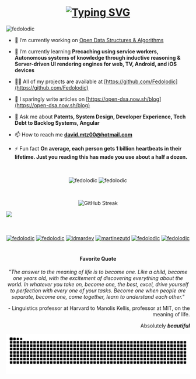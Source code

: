 <h1 align="center"><a href="https://git.io/typing-svg"><img src="https://readme-typing-svg.demolab.com?font=Fira+Code&weight=600&size=24&pause=1000&color=FF7A6A&center=true&vCenter=true&width=800&lines=Hi+%F0%9F%91%8B%2C+I'm+David+Martinez;Passionate+full+stack+software+engineer+from+Texas;Performance+Expert;Artificial+Intelligence+Enthusiast;Pillars%3A+Curiosity%2C+Utility%2C+Truth;Always+learning%2C+always+building;Driven+by+Innovation" alt="Typing SVG" /></a></h1>

<p align="left"> <img src="https://komarev.com/ghpvc/?username=fedolodic" alt="fedolodic" /> </p>

- 🔭 I’m currently working on [Open Data Structures & Algorithms](https://open-dsa.now.sh/)

- 🌱 I’m currently learning **Precaching using service workers, Autonomous systems of knowledge through inductive reasoning & Server-driven UI rendering engines for web, TV, Android, and iOS devices**

- 👨‍💻 All of my projects are available at [https://github.com/Fedolodic](https://github.com/Fedolodic)

- 📝 I sparingly write articles on [https://open-dsa.now.sh/blog](https://open-dsa.now.sh/blog)

- 💬 Ask me about **Patents, System Design, Developer Experience, Tech Debt to Backlog Systems, Angular**

- 📫 How to reach me **david.mtz00@hotmail.com**

- ⚡ Fun fact **On average, each person gets 1 billion heartbeats in their lifetime. Just you reading this has made you use about a half a dozen.**

<br>

<p align="center">
    <img align="center" src="https://github-readme-stats.vercel.app/api?username=fedolodic&show_icons=true&theme=radical&include_all_commits=true&show=prs_merged,prs_merged_percentage&bg_color=15,141321,a63065" alt="fedolodic" />
    <img align="center" height=246 src="https://github-readme-stats.vercel.app/api/top-langs/?username=fedolodic&layout=compact&hide=html,css,scss&theme=radical&bg_color=-15,141321,a63065&card_width=313" alt="fedolodic" />
</p>

<br>

<p align="center">
    <img src="https://github-readme-streak-stats.herokuapp.com?user=fedolodic&theme=radical&mode=weekly&background=90%2C141321%2CA63065" alt="GitHub Streak" />
</p>

<img src="https://cr-skills-chart-widget.azurewebsites.net/api/api?username=fedolodic" width="auto"></img>

<br>

<p align="center">
    <a href="https://codepen.io/fedolodic" target="blank"><img align="center" src="https://cdn.jsdelivr.net/npm/simple-icons@3.0.1/icons/codepen.svg" alt="fedolodic" height="30" width="30" /></a>
    <a href="https://dev.to/fedolodic" target="blank"><img align="center" src="https://cdn.jsdelivr.net/npm/simple-icons@3.0.1/icons/dev-dot-to.svg" alt="fedolodic" height="30" width="30" /></a>
    <a href="https://twitter.com/idmardev" target="blank"><img align="center" src="https://cdn.jsdelivr.net/npm/simple-icons@3.0.1/icons/twitter.svg" alt="idmardev" height="30" width="30" /></a>
    <a href="https://linkedin.com/in/martinezutd" target="blank"><img align="center" src="https://cdn.jsdelivr.net/npm/simple-icons@3.0.1/icons/linkedin.svg" alt="martinezutd" height="30" width="30" /></a>
    <a href="https://stackoverflow.com/users/fedolodic" target="blank"><img align="center" src="https://cdn.jsdelivr.net/npm/simple-icons@3.0.1/icons/stackoverflow.svg" alt="fedolodic" height="30" width="30" /></a>
    <a href="https://codesandbox.com/fedolodic" target="blank"><img align="center" src="https://cdn.jsdelivr.net/npm/simple-icons@3.0.1/icons/codesandbox.svg" alt="fedolodic" height="30" width="30" /></a>
</p>

<h1 align="center"></h1>

<h4 align="center">Favorite Quote</h4>
<p align="center"><em>"The answer to the meaning of life is to become one. Like a child, become one years old, with the excitement of discovering everything about the world. In whatever you take on, become one, the best, excel, drive yourself to perfection with every one of your tasks. Become one when people are separate, become one, come together, learn to understand each other."</em></p>
<p align="right">- Linguistics professor at Harvard to Manolis Kellis, professor at MIT, on the meaning of life.</p>
<p align="right">Absolutely <em><b>beautiful</b></em></p>

<p align="center">
    <img src="https://raw.githubusercontent.com/BEPb/BEPb/output/github-contribution-grid-snake.svg">
</p>
